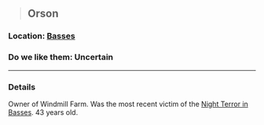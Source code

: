 >## Orson

### Location: [Basses](../../Locations/Basses.md)

### Do we like them: Uncertain

***

### Details

Owner of Windmill Farm. Was the most recent victim of the [Night Terror in Basses](../../Quests/Night%20Terror%20in%20Basses.md). 43 years old.
